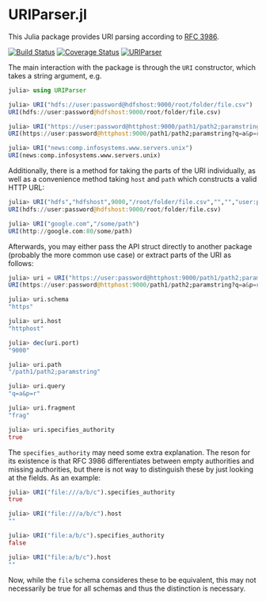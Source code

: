 # URIParser.jl

This Julia package provides URI parsing according to [RFC 3986](http://tools.ietf.org/html/rfc3986).

[![Build Status](https://travis-ci.org/JuliaWeb/URIParser.jl.svg?branch=master)](https://travis-ci.org/JuliaWeb/URIParser.jl)
[![Coverage Status](https://img.shields.io/coveralls/JuliaWeb/URIParser.jl.svg)](https://coveralls.io/r/JuliaWeb/URIParser.jl)
[![URIParser](http://pkg.julialang.org/badges/URIParser_release.svg)](http://pkg.julialang.org/?pkg=URIParser&ver=release)

The main interaction with the package is through the `URI` constructor, which takes a string argument, e.g.

```julia
julia> using URIParser

julia> URI("hdfs://user:password@hdfshost:9000/root/folder/file.csv")
URI(hdfs://user:password@hdfshost:9000/root/folder/file.csv)

julia> URI("https://user:password@httphost:9000/path1/path2;paramstring?q=a&p=r#frag")
URI(https://user:password@httphost:9000/path1/path2;paramstring?q=a&p=r#frag)

julia> URI("news:comp.infosystems.www.servers.unix")
URI(news:comp.infosystems.www.servers.unix)
```

Additionally, there is a method for taking the parts of the URI individually, as well as a convenience method taking `host` and `path` which constructs a valid HTTP URL:

```julia
julia> URI("hdfs","hdfshost",9000,"/root/folder/file.csv","","","user:password")
URI(hdfs://user:password@hdfshost:9000/root/folder/file.csv)

julia> URI("google.com","/some/path")
URI(http://google.com:80/some/path)
```

Afterwards, you may either pass the API struct directly to another package (probably the more common use case) or extract parts of the URI as follows:

```julia
julia> uri = URI("https://user:password@httphost:9000/path1/path2;paramstring?q=a&p=r#frag")
URI(https://user:password@httphost:9000/path1/path2;paramstring?q=a&p=r#frag)

julia> uri.schema
"https"

julia> uri.host
"httphost"

julia> dec(uri.port)
"9000"

julia> uri.path
"/path1/path2;paramstring"

julia> uri.query
"q=a&p=r"

julia> uri.fragment
"frag"

julia> uri.specifies_authority
true
```

The `specifies_authority` may need some extra explanation. The reson for its existence is that RFC 3986 differentiates between empty authorities and missing authorities, but there is not way to distinguish these by just looking at the fields. As an example:

```julia
julia> URI("file:///a/b/c").specifies_authority
true

julia> URI("file:///a/b/c").host
""

julia> URI("file:a/b/c").specifies_authority
false

julia> URI("file:a/b/c").host
""
```

Now, while the `file` schema consideres these to be equivalent, this may not necessarily be true for all schemas and thus the distinction is necessary.

